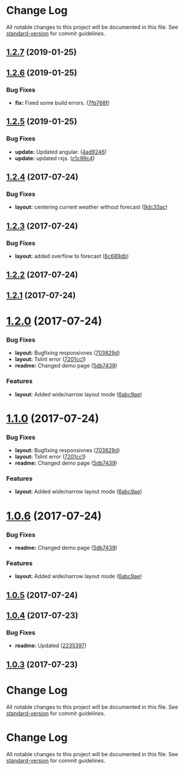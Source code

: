 # Change Log

All notable changes to this project will be documented in this file. See [standard-version](https://github.com/conventional-changelog/standard-version) for commit guidelines.

<a name="1.2.7"></a>
## [1.2.7](https://github.com/krzysztofsaja/angular-weather-widget/compare/v1.2.6...v1.2.7) (2019-01-25)



<a name="1.2.6"></a>
## [1.2.6](https://github.com/krzysztofsaja/angular-weather-widget/compare/v1.2.5...v1.2.6) (2019-01-25)


### Bug Fixes

* **fix:** Fixed some build errors. ([7fb768f](https://github.com/krzysztofsaja/angular-weather-widget/commit/7fb768f))



<a name="1.2.5"></a>
## [1.2.5](https://github.com/krzysztofsaja/angular-weather-widget/compare/v1.2.4...v1.2.5) (2019-01-25)


### Bug Fixes

* **update:** Updated angular. ([4ad9246](https://github.com/krzysztofsaja/angular-weather-widget/commit/4ad9246))
* **update:** updated rxjs. ([c1c99c4](https://github.com/krzysztofsaja/angular-weather-widget/commit/c1c99c4))



<a name="1.2.4"></a>
## [1.2.4](https://github.com/krzysztofsaja/angular-weather-widget/compare/v1.2.3...v1.2.4) (2017-07-24)


### Bug Fixes

* **layout:** centering current weather without forecast ([9dc33ac](https://github.com/krzysztofsaja/angular-weather-widget/commit/9dc33ac))



<a name="1.2.3"></a>
## [1.2.3](https://github.com/krzysztofsaja/angular-weather-widget/compare/v1.2.2...v1.2.3) (2017-07-24)


### Bug Fixes

* **layout:** added overflow to forecast ([6c689db](https://github.com/krzysztofsaja/angular-weather-widget/commit/6c689db))



<a name="1.2.2"></a>
## [1.2.2](https://github.com/krzysztofsaja/angular-weather-widget/compare/v1.2.1...v1.2.2) (2017-07-24)



<a name="1.2.1"></a>
## [1.2.1](https://github.com/krzysztofsaja/angular-weather-widget/compare/v1.2.0...v1.2.1) (2017-07-24)



<a name="1.2.0"></a>
# [1.2.0](https://github.com/krzysztofsaja/angular-weather-widget/compare/v1.0.5...v1.2.0) (2017-07-24)


### Bug Fixes

* **layout:** Bugfixing responsivnes ([703829d](https://github.com/krzysztofsaja/angular-weather-widget/commit/703829d))
* **layout:** Tslint error ([7201cc1](https://github.com/krzysztofsaja/angular-weather-widget/commit/7201cc1))
* **readme:** Changed demo page ([5db7439](https://github.com/krzysztofsaja/angular-weather-widget/commit/5db7439))


### Features

* **layout:** Added wide/narrow layout mode ([6abc9ae](https://github.com/krzysztofsaja/angular-weather-widget/commit/6abc9ae))



<a name="1.1.0"></a>
# [1.1.0](https://github.com/krzysztofsaja/angular-weather-widget/compare/v1.0.5...v1.1.0) (2017-07-24)


### Bug Fixes

* **layout:** Bugfixing responsivnes ([703829d](https://github.com/krzysztofsaja/angular-weather-widget/commit/703829d))
* **layout:** Tslint error ([7201cc1](https://github.com/krzysztofsaja/angular-weather-widget/commit/7201cc1))
* **readme:** Changed demo page ([5db7439](https://github.com/krzysztofsaja/angular-weather-widget/commit/5db7439))


### Features

* **layout:** Added wide/narrow layout mode ([6abc9ae](https://github.com/krzysztofsaja/angular-weather-widget/commit/6abc9ae))



<a name="1.0.6"></a>
# [1.0.6](https://github.com/krzysztofsaja/angular-weather-widget/compare/v1.0.5...v1.1.0) (2017-07-24)


### Bug Fixes

* **readme:** Changed demo page ([5db7439](https://github.com/krzysztofsaja/angular-weather-widget/commit/5db7439))


### Features

* **layout:** Added wide/narrow layout mode ([6abc9ae](https://github.com/krzysztofsaja/angular-weather-widget/commit/6abc9ae))



<a name="1.0.5"></a>
## [1.0.5](https://github.com/krzysztofsaja/angular-weather-widget/compare/v1.0.4...v1.0.5) (2017-07-24)



<a name="1.0.4"></a>
## [1.0.4](https://github.com/krzysztofsaja/angular-weather-widget/compare/v1.0.3...v1.0.4) (2017-07-23)


### Bug Fixes

* **readme:** Updated ([2235397](https://github.com/krzysztofsaja/angular-weather-widget/commit/2235397))



<a name="1.0.3"></a>
## [1.0.3](https://github.com/krzysztofsaja/angular-weather-widget/compare/v1.0.2...v1.0.3) (2017-07-23)



# Change Log

All notable changes to this project will be documented in this file. See [standard-version](https://github.com/conventional-changelog/standard-version) for commit guidelines.

# Change Log

All notable changes to this project will be documented in this file. See [standard-version](https://github.com/conventional-changelog/standard-version) for commit guidelines.
